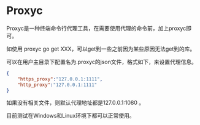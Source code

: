 # Proxyc
Proxyc是一种终端命令行代理工具，在需要使用代理的命令前，加上proxyc即可。

如使用 proxyc go get XXX，可以get到一些之前因为某些原因无法get到的库。

可以在用户主目录下配置名为.proxyc的json文件，格式如下，来设置代理信息。

```json
{
    "https_proxy":"127.0.0.1:1111",
    "http_proxy":"127.0.0.1:1111"
}
```



如果没有相关文件，则默认代理地址都是127.0.0.1:1080 。

目前测试在Windows和Linux环境下都可以正常使用。
